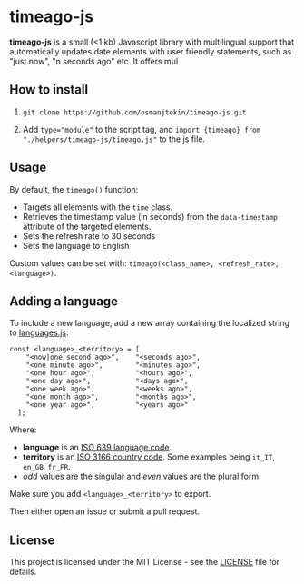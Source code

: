 # timeago-js

**timeago-js** is a small (<1 kb) Javascript library with multilingual support that automatically updates date elements with user friendly statements, such as "just now", "n seconds ago" etc. It offers mul 

## How to install

1. `git clone https://github.com/osmanjtekin/timeago-js.git`

2. Add `type="module"` to the script tag, and `import {timeago} from "./helpers/timeago-js/timeago.js"` to the js file.

## Usage

By default, the `timeago()` function:
- Targets all elements with the `time` class.
- Retrieves the timestamp value (in seconds) from the `data-timestamp` attribute of the targeted elements.
- Sets the refresh rate to 30 seconds
- Sets the language to English

Custom values can be set with: `timeago(<class_name>, <refresh_rate>, <language>)`.

## Adding a language

To include a new language, add a new array containing the localized string to [languages.js](languages.js):

    const <language>_<territory> = [
        "<now|one second ago>",    "<seconds ago>",
        "<one minute ago>",        "<minutes ago>",
        "<one hour ago>",          "<hours ago>",
        "<one day ago>",           "<days ago>",
        "<one week ago>",          "<weeks ago>",
        "<one month ago>",         "<months ago>",
        "<one year ago>",          "<years ago>"
      ];

Where:
- **language** is an [ISO 639 language code](https://en.wikipedia.org/wiki/List_of_ISO_639-1_codes).
- **territory** is an [ISO 3166 country code](https://en.wikipedia.org/wiki/ISO_3166-1#Current_codes). Some examples being `it_IT`, `en_GB`, `fr_FR`.
- *odd* values are the singular and *even* values are the plural form

Make sure you add `<language>_<territory>` to export.

Then either open an issue or submit a pull request.

## License

This project is licensed under the MIT License - see the [LICENSE](LICENSE) file for details.
